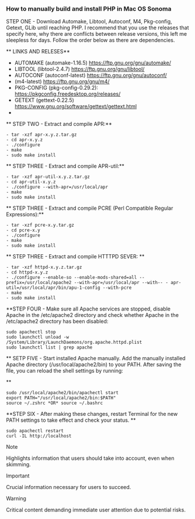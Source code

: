 ### **How to manually build and install PHP in Mac OS Sonoma**
STEP ONE - Download Automake, Libtool, Autoconf, M4, Pkg-config,
Getext, GLib until reaching PHP. I recommend that you use the
releases that specify here, why there are conflicts between
release versions, this left me sleepless for days. Follow the
order below as there are dependencies.

** LINKS AND RELESES**
- AUTOMAKE (automake-1.16.5) https://ftp.gnu.org/gnu/automake/
- LIBTOOL (libtool-2.4.7) https://ftp.gnu.org/gnu/libtool/
- AUTOCONF (autoconf-latest) https://ftp.gnu.org/gnu/autoconf/
- (m4-latest) https://ftp.gnu.org/gnu/m4/
- PKG-CONFIG (pkg-config-0.29.2): https://pkgconfig.freedesktop.org/releases/
- GETEXT (gettext-0.22.5) https://www.gnu.org/software/gettext/gettext.html
- 

** STEP TWO - Extract and compile APR:**
```
- tar -xzf apr-x.y.z.tar.gz
- cd apr-x.y.z
- ./configure
- make
- sudo make install
```

** STEP THREE - Extract and compile APR-util:**
```
- tar -xzf apr-util-x.y.z.tar.gz
- cd apr-util-x.y.z
- ./configure --with-apr=/usr/local/apr
- make
- sudo make install
```

** STEP THREE - Extract and compile PCRE (Perl Compatible Regular Expressions):**
```
- tar -xzf pcre-x.y.tar.gz
- cd pcre-x.y
- ./configure
- make
- sudo make install
```

** STEP THREE - Extract and compile HTTTPD SEVER: **
```
- tar -xzf httpd-x.y.z.tar.gz
- cd httpd-x.y.z
- ./configure --enable-so --enable-mods-shared=all --prefix=/usr/local/apache2 --with-apr=/usr/local/apr --with-- - apr-util=/usr/local/apr/bin/apu-1-config --with-pcre
- make
- sudo make install
```

**STEP FOUR - Make sure all Apache services are stopped, disable Apache in the /etc/apache2 directory and check whether Apache in the /etc/apache2 directory has been disabled:
```
sudo apachectl stop
sudo launchctl unload -w /System/Library/LaunchDaemons/org.apache.httpd.plist
sudo launchctl list | grep apache
```


** SETP FIVE - Start installed Apache manually. Add the manually installed Apache directory (/usr/local/apache2/bin) to your PATH. After saving the file, you can reload the shell settings by running:

 **
```
sudo /usr/local/apache2/bin/apachectl start
export PATH="/usr/local/apache2/bin:$PATH"
source ~/.zshrc *OR* source ~/.bashrc
```
**STEP SIX - After making these changes, restart Terminal for the new PATH settings to take effect and check your status. **
```
sudo apachectl restart
curl -IL http://localhost
```

> [!NOTE]
> Highlights information that users should take into account, even when skimming.

> [!IMPORTANT]
> Crucial information necessary for users to succeed.

> [!WARNING]
> Critical content demanding immediate user attention due to potential risks.

